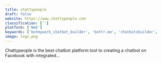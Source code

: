 ```yaml
---
title: chattypeople
draft: false 
website: https://www.chattypeople.com
classification: ['']
platform: ['Web']
keywords: ['botmywork_chatbot_builder', 'bottr.me', 'chatbotsbuilder', 'collect.chat', 'contus_bot', 'facebook_auto_reply', 'floatbot', 'glue', 'i_am_pop', 'manybot', 'morph.ai', 'reply.id', 'revoice', 'tail.ai', 'talklift', 'tars', 'telegram_bot_api', 'chatchamp']
image: logo.png
---
```

Chattypeople is the best chatbot platform tool to creating a chatbot on Facebook with integrated...